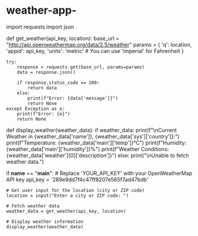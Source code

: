 # weather-app- 
import requests
import json

def get_weather(api_key, location):
    base_url = "http://api.openweathermap.org/data/2.5/weather"
    params = {
        'q': location,
        'appid': api_key,
        'units': 'metric'  # You can use 'imperial' for Fahrenheit
    }

    try:
        response = requests.get(base_url, params=params)
        data = response.json()

        if response.status_code == 200:
            return data
        else:
            print(f"Error: {data['message']}")
            return None
    except Exception as e:
        print(f"Error: {e}")
        return None

def display_weather(weather_data):
    if weather_data:
        print(f"\nCurrent Weather in {weather_data['name']}, {weather_data['sys']['country']}:")
        print(f"Temperature: {weather_data['main']['temp']}°C")
        print(f"Humidity: {weather_data['main']['humidity']}%")
        print(f"Weather Conditions: {weather_data['weather'][0]['description']}")
    else:
        print("\nUnable to fetch weather data.")

if __name__ == "__main__":
    # Replace 'YOUR_API_KEY' with your OpenWeatherMap API key
    api_key = '289e9dd7f4c47ff8207e565f7ad47bdb'
    
    # Get user input for the location (city or ZIP code)
    location = input("Enter a city or ZIP code: ")

    # Fetch weather data
    weather_data = get_weather(api_key, location)

    # Display weather information
    display_weather(weather_data)
